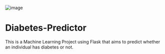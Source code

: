 ![image](https://github.com/Eakta08/Diabetes-Predictor/assets/131867852/a246665a-eab4-4803-b77a-889256cb2730)

# Diabetes-Predictor
This is a Machine Learning Project using Flask that aims to predict whether an individual has diabetes or not.

